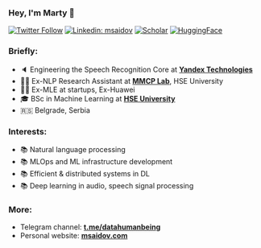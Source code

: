 ### Hey, I'm Marty 👋
[![Twitter Follow](https://img.shields.io/badge/Marty%20Saidau-1DA1F2?style=flat-square&logo=twitter&logoColor=white)](https://twitter.com/m_saidow)
[![Linkedin: msaidov](https://img.shields.io/badge/-Marty%20Saidau-blue?style=flat-square&logo=Linkedin&logoColor=white&link=https://www.linkedin.com/in/msaidov/)](https://www.linkedin.com/in/msaidov/)
[![Scholar](https://img.shields.io/badge/-Google%20Scholar-100000?style=flat&logo=GoogleScholar&logoColor=white&&color=0181FF&link=https://scholar.google.com/citations?user=w9JHvdYAAAAJ)](https://scholar.google.com/citations?user=w9JHvdYAAAAJ&hl=en)
[![HuggingFace](https://img.shields.io/badge/-%5BHuggingFace%5D%20msaidov-white?style=flat&logo=PyTorch%20Lightning&logoColor=yellow&link=https://huggingface.co/msaidov)](https://huggingface.co/msaidov)
<!--- [![ODS.AI Badge](https://img.shields.io/badge/-%5BODS.AI%5D%20msaidov-white?style=flat&logo=Slack&logoColor=crimson&link=https://ods.ai/users/ba9f7e417b80)](https://ods.ai/users/ba9f7e417b80) --->

### Briefly:

- 🔈 Engineering the Speech Recognition Core at [**Yandex Technologies**](https://yandex.com/company)
- 👨‍🔬 Ex-NLP Research Assistant at [**MMCP Lab**](https://cs.hse.ru/en/ai/computational-pragmatics/), HSE University
- 🧑‍💻 Ex-MLE at startups, Ex-Huawei
- 🎓 BSc in Machine Learning at [**HSE University**](https://cs.hse.ru/en/)
- 🇷🇸 Belgrade, Serbia

### Interests:
- 📚 Natural language processing
- 📚 MLOps and ML infrastructure development
- 📚 Efficient & distributed systems in DL
- 📚 Deep learning in audio, speech signal processing

### More:
- Telegram channel: [**t.me/datahumanbeing**](https://t.me/datahumanbeing)
- Personal website: [**msaidov.com**](https://msaidov.com/)
